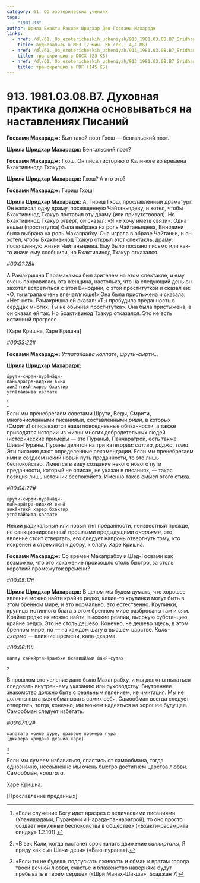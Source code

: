 ```yaml
---
category: 61. Об эзотерических учениях
tags:
  - "1981.03"
author: Шрила Бхакти Ракшак Шридхар Дев-Госвами Махарадж
links:
  - href: /dl/61._Ob_ezotericheskih_ucheniyah/913_1981.03.08.B7_SridharMj_Duhovnaja_praktika_dolzhna_osnovyvatsja_na_nastavlenijah_Pisanij.mp3
    title: аудиозапись в MP3 (7 мин. 56 сек., 4,4 МБ)
  - href: /dl/61._Ob_ezotericheskih_ucheniyah/913_1981.03.08.B7_SridharMj_Duhovnaja_praktika_dolzhna_osnovyvatsja_na_nastavlenijah_Pisanij.docx
    title: транскрипцию в DOCX (23 КБ)
  - href: /dl/61._Ob_ezotericheskih_ucheniyah/913_1981.03.08.B7_SridharMj_Duhovnaja_praktika_dolzhna_osnovyvatsja_na_nastavlenijah_Pisanij.pdf
    title: транскрипцию в PDF (145 КБ)
---
```


# 913. 1981.03.08.B7. Духовная практика должна основываться на наставлениях Писаний

**Госвами Махарадж:** Был такой поэт Гхош — бенгальский поэт.

**Шрила Шридхар Махарадж:** Бенгальский поэт?

**Госвами Махарадж:** Гхош. Он писал историю о Кали-юге во времена Бхактивинода Тхакура.

**Шрила Шридхар Махарадж:** Гхош? А кто это?

**Госвами Махарадж:** Гириш Гхош!

**Шрила Шридхар Махарадж:** А, Гириш Гхош, прославленный драматург. Он написал одну драму, посвященную Чайтаньядеву, и хотел, чтобы Бхактивинод Тхакур поставил эту драму (или присутствовал). Но Бхактивинод Тхакур отверг, он сказал: «Я не хочу иметь связи». Одна *вешья* (проститутка) была выбрана на роль Чайтаньядева, Винодини была выбрана на роль Махапрабху. Она играла в образе Чайтаньи, и он хотел, чтобы Бхактивинод Тхакур открыл этот спектакль, драму, посвященную жизни Чайтаньядева. Ему было послано письмо или как-то иначе ему сообщили, но Бхактивинод Тхакур отказался.

*#00:01:28#*

А Рамакришна Парамахамса был зрителем на этом спектакле, и ему очень понравилась эта женщина, настолько, что на следующий день он захотел встретиться с этой Винодини, с этой проституткой и сказал ей: «О, ты играла очень впечатляюще!» Она была пристыжена и сказала: «Нет-нет». Рамакришна ей сказал: «Ты пробудила преданность в сердцах многих. Ты не обычная проститутка». Она была пристыжена, а он сказал ей так. Но Бхактивинод Тхакур отказался. Это не есть истинный прогресс.

[Харе Кришна, Харе Кришна]

*#00:33:22#*

**Госвами Махарадж:** *Утпа̄та̄йаива калпате, ш́рути-смр̣ти…*

**Шрила Шридхар Махарадж:**

    ш́рути-смр̣ти-пура̄н̣а̄ди-
    пан̃чара̄тра-видхим̇ вина̄
    аика̄нтикӣ харер бхактир
    утпа̄та̄йаива калпате
[^_ftn1]

Если мы пренебрегаем советами Шрути, Веды, Смрити, многочисленными писаниями, составленными *риши*, в которых (Смрити) описываются наши повседневные обязанности, а также приводятся истории из жизни многих добродетельных людей (исторические примеры — это Пураны), Панчаратрой, есть также Шива-Пураны. Пураны делятся на три категории: *саттва*, *раджа*, *тама*. Эти писания дают определенные рекомендации. Если мы пренебрегаем ими и создаем некий новый путь преданности, то это лишь беспокойство. Имеется в виду создание некого нового пути преданности, который не описан, не указан в писаниях, — такая позиция лишь источник беспокойств. Именно таков смысл этого стиха.

*#00:04:22#*

    ш́рути-смр̣ти-пура̄н̣а̄ди-
    пан̃чара̄тра-видхим̇ вина̄
    аика̄нтикӣ харер бхактир
    утпа̄та̄йаива калпате

Некий радикальный или новый тип преданности, неизвестный прежде, не санкционированный прошлыми предыдущими *ачарьями*, это явление стоит отвергать, его следует напрочь отвергнуть тому, кто искренен и стремится к добру, к благу. Харе Кришна.

**Госвами Махарадж:** Со времен Махапрабху и Шад-Госвами как возможно, что это искажение произошло столь быстро, за столь короткий промежуток времени?

*#00:05:17#*

**Шрила Шридхар Махарадж:** В целом мы будем думать, что хорошее явление можно найти крайне редко, какие-то крупинки могут быть в этом бренном мире, и это нормально, это естественно. Крупинки, крупицы истинного блага в этом бренном мире разбросаны там и сям. Крайне редко их можно найти, высокие реалии, высокую субстанцию, крайне редко. Это не столь дешево. Конечно, не дешево здесь, в этом бренном мире, но — на каждом шагу в высшем царстве. *Кала-дхарма* — влияние времени, кала-дхарма.

*#00:06:11#*

    калау сан̇кӣртана̄рамбхе бхавишйа̄ми ш́ачӣ-сутах̣
[^_ftn2]

В прошлом это явление дано было Махапрабху, и мы должны пытаться следовать внутреннему указанию или руководству. Внутреннее знакомство должно быть с реальным явлением, не имитация. Мы не должны пытаться обманывать самих себя. Самообман всегда следует отвергать, тогда, конечно, мы можем надеяться на хорошее будущее. Самообман следует избегать.

*#00:07:02#*

    капатата хоиле дуре, правеше премера пура
    [дживера хридайа дханйа каре]
[^_ftn3]

Если мы сумеем избавиться, спастись от самообмана, тогда однозначно, несомненно мы очень быстро достигнем царства любви. Самообман, *капатата*.

Харе Кришна.

[Прославление преданных]



[^_ftn1]: «Если служение Богу идет вразрез с ведическими писаниями (Упанишадами, Пуранами и Нарада-панчаратрой), то оно просто создает ненужные беспокойства в обществе» («Бхакти-расамрита синдху» 1.2.101).

[^_ftn2]: «В век Кали, когда настанет срок начать движение *санкиртаны*, Я приду как сын Шачи-деви» («Ваю-пурана»).

[^_ftn3]: «Если ты не будешь подпускать лживость и обман к вратам города твоей вечной любви, счастье и блаженство наверняка будут пребывать в твоем сердце» («Шри Манах-Шикша», Бхаджан 7)

